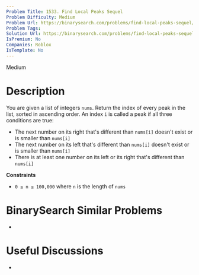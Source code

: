 ```yaml
---
Problem Title: 1533. Find Local Peaks Sequel
Problem Difficulty: Medium
Problem Url: https://binarysearch.com/problems/find-local-peaks-sequel/
Problem Tags: 
Solution Url: https://binarysearch.com/problems/find-local-peaks-sequel/solutions/
IsPremium: No
Companies: Roblox
IsTemplate: No
---
```


<span style="color: ;">Medium</span>

# Description

You are given a list of integers `nums`. Return the index of every peak in the list, sorted in ascending order. An index `i` is called a peak if all three conditions are true:

- The next number on its right that's different than `nums[i]` doesn't exist or is smaller than `nums[i]`
- The next number on its left that's different than `nums[i]` doesn't exist or is smaller than `nums[i]`
- There is at least one number on its left or its right that's different than `nums[i]`

**Constraints**
- `0 ≤ n ≤ 100,000` where `n` is the length of `nums` 

# BinarySearch Similar Problems

- []()

# Useful Discussions

- []()
